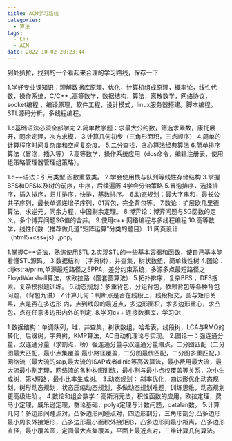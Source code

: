 ```yaml
---
title: ACM学习路线
categories:
  - 算法
tags:
  - C++
  - ACM
date: 2022-10-02 20:23:44
---
```


到处扒拉，找到的一个看起来合理的学习路线，保存一下

<!--more-->



1.学好专业课知识：理解数据库原理、优化，计算机组成原理，概率论，线性代数，操作系统，C/C++ ,高等数学，数据结构，算法，离散数学，网络协议，socket编程 ，编译原理，软件工程，设计模式，linux服务器搭建。脚本编程。STL源码分析，多线程编程。



1.c基础语法必须全部学完
2.简单数学题：求最大公约数，筛选求素数，康托展开，同余定理，次方求模，
3.计算几何初步（三角形面积，三点顺序）
4.简单的计算程序时间复杂度和空间复杂度。
5.二分查找，贪心算法经典算法
6.简单排序算法（冒泡，插入等）
7.高等数学，操作系统应用（dos命令，编辑注册表，使用组策略管理器管理组策略）。



1.c++语法：引用类型,函数重载类。
2.学会使用栈与队列等线性存储结构
3.掌握BFS和DFS以及树的前序，中序，后续遍历 4学会分治策略
5.冒泡排序，选择排序，插入排序，归并排序，快排，基数排序。
6.动态规划：最大字串和，最长公共子序列，最长单调递增子序列，01背包，完全背包等。
7.数论：扩展欧几里德算法，求逆元，同余方程，中国剩余定理。
8.博弈论：博弈问题与SG函数的定义，多个博弈问题SG值的合并。
9.使用c++ 网络编程与多线程编程
10.高等数学，线性代数（推荐做几道“矩阵运算”分类的题目）
11.网页设计 （html5+css+js）,php。



1.掌握C++语法，熟练使用STL
2.实现STL的一些基本容器和函数，使自己基本能看懂STL源码。
3.数据结构 （字典树），并查集，树状数组，简单线性树
4.图论：dijkstra/prim,单源最短路径之SPPA，差分约束系统，多源多点最短路径之FloydWarshall算法，求欧拉路（圆套圆算法）
5.拓扑排序，复杂BFS ，DFS搜索，复杂模拟题训练。
6.动态规划：多重背包，分组背包，依赖背包等各种背包问题，（背包九讲）
7.计算几何：判断点是否在线段上，线段相交，圆与矩形关系，点是否在多边形 内，点到线段的最近点，多边形面积，求多边形重心，求凸包，点在任意多边形内外的判定.
8.学习c++ 连接数据库，学习Qt



1.数据结构：单调队列，堆，并查集，树状数组，哈希表，线段树，LCA与RMQ的转化，后缀树，字典树，KMP算法，AC自动机理论与实现。
2.图论一：强连通分量，双连通分量（求割点，桥）强连通分量与双连通分量缩点，二分图匹配（二分图最大匹配，最小点集覆盖 最小路径覆盖，二分图最优匹配，二分图多重匹配，）网络流（最大流的sap,最大流的ISAP或者dinic等高效算法，最小费用最大流，最大流最小割定理，网络流的各种构图训练，最小割与最小点权覆盖等关系，次小生成树，第k短路，最小比率生成树。
3.动态规划： 斜率优化，四边形优化动态规划，树形动态规划，状态压缩动态规划，多做动态规划难题，训练思维，动态规划更高级进阶 。
4.数论和组合数学：高斯消元法，积性函数的应用，欧拉定理，费马小定理，威乐逊定理，群论基础，polya定理与计数问题，catalan数。
5.计算几何：多边形间踵点对，凸多边形间踵点对，四边形剖分，三角形剖分,凸多边形最小周长外接矩形，凸多边形最小面积外接矩形，凸多边形间最小距离，凸多边形直径，最小覆盖圆，定圆最大点集覆盖，平面上最近点对，三维计算几何算法。
